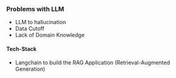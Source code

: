 ### Problems with LLM

- LLM to hallucination
- Data Cutoff
- Lack of Domain Knowledge


#### Tech-Stack 

- Langchain to build the RAG Application (Retrieval-Augmented Generation)
